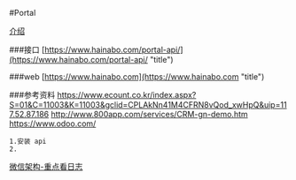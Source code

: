 #Portal 

[介绍](https://github.com/surfingRen/portal/wiki)

###接口
[https://www.hainabo.com/portal-api/](https://www.hainabo.com/portal-api/ "title") 
	
###web
[https://www.hainabo.com](https://www.hainabo.com "title") 
	
###参考资料
	https://www.ecount.co.kr/index.aspx?S=01&C=11003&K=11003&gclid=CPLAkNn41M4CFRN8vQod_xwHpQ&uip=117.52.87.186
	http://www.800app.com/services/CRM-gn-demo.htm
	https://www.odoo.com/

	1.安装 api
	2.
	
[微信架构-重点看日志](http://www.infoq.com/cn/articles/the-road-of-the-growth-weixin-background " wechat") 